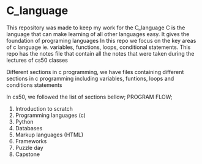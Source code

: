# C_language

This repository was made to keep my work for the C_language
C is the language that can make learning of all other languages easy. It gives the foundation of programing languages
In this repo we focus on the key areas of c language ie. variables, functions, loops, conditional statements.
This repo has the notes file that contain all the notes that were taken during the lectures of cs50 classes

Different sections in c programming, we have files containing different sections in c programming including variables, funtions, loops and conditions statements

In cs50, we followed the list of sections bellow;
PROGRAM FLOW;

1. Introduction to scratch
2. Programming languages (c)
3. Python
4. Databases
5. Markup languages (HTML)
6. Frameworks
7. Puzzle day
8. Capstone
